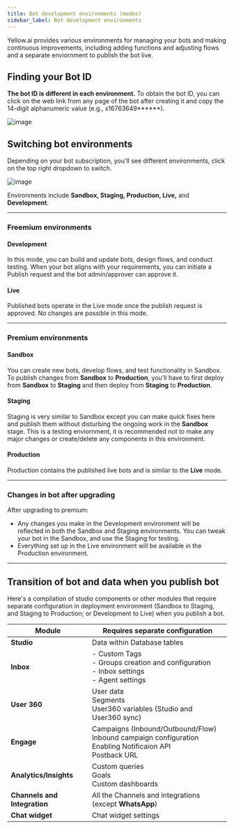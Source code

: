 ```yaml
---
title: Bot development environments (modes)
sidebar_label: Bot development environments 
---
```


Yellow.ai provides various environments for managing your bots and making continuous improvements, including adding functions and adjusting flows and a separate enviornment to publish the bot live. 


## Finding your Bot ID

**The bot ID is different in each environment.**
To obtain the bot ID, you can click on the web link from any page of the bot after creating it and copy the 14-digit alphanumeric value (e.g., x16763649******).       

![image](https://imgur.com/9vCnQxr.png)

## Switching bot environments

Depending on your bot subscription, you'll see different environments, click on the top right dropdown to switch. 

![image](https://imgur.com/jVVdcrx.png)

Environments include **Sandbox, Staging, Production, Live,** and **Development**.

--------

### Freemium environments

<!--

**Development and Live modes**

![](https://hackmd.io/_uploads/BJM3vb023.png)

-->

#### Development

In this mode, you can build and update bots, design flows, and conduct testing. When your bot aligns with your requirements, you can initiate a Publish request and the bot admin/approver can approve it. 




#### Live

Published bots operate in the Live mode once the publish request is approved. No changes are possible in this mode.

-----

### Premium environments

<!--
**Sandbox,Staging and Production modes**

![](https://i.imgur.com/WI0YLmE.png)

-->

#### Sandbox

You can create new bots, develop flows, and test functionality in Sandbox. 
To publish changes from **Sandbox** to **Production**, you'll have to first deploy from **Sandbox** to **Staging** and then deploy from **Staging** to **Production**.


#### Staging

Staging is very similar to Sandbox except you can make quick fixes here and publish them without disturbing the ongoing work in the **Sandbox** stage. This is a testing enviornment, it is recommended not to make any major changes or create/delete any components in this environment. 

#### Production 

Production contains the published live bots and is similar to the **Live** mode.

----

### Changes in bot after upgrading

After upgrading to premium:

- Any changes you make in the Development environment will be reflected in both the Sandbox and Staging environments. You can tweak your bot in the Sandbox, and use the Staging for testing.
- Everything set up in the Live environment will be available in the Production environment.


-------

## Transition of bot and data when you publish bot

<!--

Not every component configured in the development/ sandbox/staging environments will be pushed to the live/production environments.

- The development/sandbox/staging environments share a similar operational pattern. To make changes to your bot and apply those modifications, you need to be within these environments.
- The live/production environments follow the same pattern. In this environment, the bot is active, and no further modifications can be made. 


Following changes must be configured seperately in **Development** and **Live** enviornment. 

* Database records
* Inbox module settings
* Bot analytics in the Insights tab
* Scheduled campaigns in the Engage module
* Applied templates in the Engage module



---

Live

 However, you can:
- Access user analytics in the [Insights](https://docs.yellow.ai/docs/platform_concepts/growth/introductiontoinsights) module.
- Launch campaigns using [Engage](https://docs.yellow.ai/docs/platform_concepts/engagement/engage).
- Respond to customer inquiries as an agent within [Inbox](https://docs.yellow.ai/docs/platform_concepts/inbox).


----

-->

Here's a compilation of studio components or other modules that require separate configuration in deployment environment (Sandbox to Staging, and Staging to Production; or Development to Live) when you publish a bot.


| Module | Requires separate configuration |
| -------- | -------- |
| **Studio** | Data within Database tables | 
| **Inbox**	| - Custom Tags <br/> - Groups creation and configuration <br/> - Inbox settings <br/> - Agent settings |
| **User 360** | User data <br/> Segments<br/> User360 variables (Studio and User360 sync)
| **Engage**     |  Campaigns (Inbound/Outbound/Flow)  <br/> Inbound campaign configuration <br/> Enabling Notificaion API <br/> Postback URL |
|**Analytics/Insights**|  Custom queries <br/> Goals <br/>  Custom dashboards |
| **Channels and Integration** | All the Channels and integrations (except **WhatsApp**) |
| **Chat widget** | Chat widget settings |

<!--
must be created or deleted only in Sandbox/Development environment <br/> Data within the DB will not move to Live/Prod
-->


<!--


## Changes in bot after environment upgrade

- When you upgrade from Development to the 3-environment setup (Sandbox, Staging, Production), your flows, databases, and other components from Development move to the Sandbox and Staging environments.
- In the new setup, you must configure everything in the Sandbox environment, and then publish your flows and bot to the Staging environment for testing.
- All flows, intents, entities, and bot skins will be transferred from the Sandbox to the Staging environment upon publishing. 
    - You can't selectively retain flows in Staging; everything configured in Sandbox is published to Staging. Any flows exclusive to Staging but not in Sandbox will be lost if you choose to Publish bot.
- While you can make modifications and publish flows in the Staging environment, it's recommended to primarily use it for testing and make all significant changes in the Sandbox first.
- Database creation and deletion must occur in the Sandbox environment.
- Analytics and insights need to be created separately in each environment.
- Everything available in Live Mode is also accessible in the Production environment.
- In both Development and Live environments, sharing a bot invite grants users access to both Live and Development. However, in a 3-environment setup, you must share invites for all three environments separately. For example, sharing a bot invite in the Sandbox environment provides users access only to the Sandbox environment.

-->